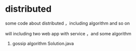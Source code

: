 # distributed
some code about distributed ，including algorithm and so on

will including two web app with service ，and some  algorithm 

1. gossip algorithm Solution.java
